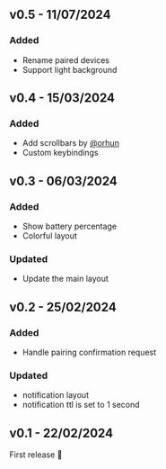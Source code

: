 ## v0.5 - 11/07/2024

### Added

- Rename paired devices
- Support light background

## v0.4 - 15/03/2024

### Added

- Add scrollbars by [@orhun](https://github.com/orhun/)
- Custom keybindings

## v0.3 - 06/03/2024

### Added

- Show battery percentage
- Colorful layout

### Updated

- Update the main layout

## v0.2 - 25/02/2024

### Added

- Handle pairing confirmation request

### Updated

- notification layout
- notification ttl is set to 1 second

## v0.1 - 22/02/2024

First release 🎉
